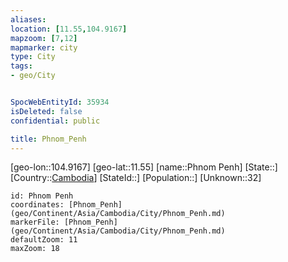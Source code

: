 ```yaml
---
aliases: 
location: [11.55,104.9167]
mapzoom: [7,12] 
mapmarker: city 
type: City
tags:
- geo/City


SpocWebEntityId: 35934
isDeleted: false
confidential: public

title: Phnom_Penh
---
```

[geo-lon::104.9167]
[geo-lat::11.55]
[name::Phnom Penh]
[State::]
[Country::[Cambodia](geo/Continent/Asia/Cambodia.md)]
[StateId::]
[Population::]
[Unknown::32]


```leaflet
id: Phnom Penh
coordinates: [Phnom_Penh](geo/Continent/Asia/Cambodia/City/Phnom_Penh.md)
markerFile: [Phnom_Penh](geo/Continent/Asia/Cambodia/City/Phnom_Penh.md)
defaultZoom: 11 
maxZoom: 18
```


